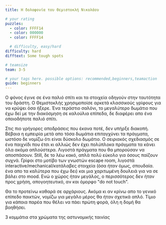 ```yaml
---
title: Η δολοφονία του Θεμιστοκλή Νικολάου

# your rating
puzzles:
  - color: FFFF14
  - color: 000000
  - color: FFFF14

  # difficulty, easy/hard
difficulty: hard
difftext: Some tough spots

# teamsize
team: 3-5

# your tags here. possible options: recommended,beginners,teamaction
guide: beginners
---
```


Ο φόνος έγινε σε ένα παλιό σπίτι και τα στοιχεία οδηγούν στην ταυτότητα του δράστη. Ο Θεμιστοκλής χρησιμοποίσε αρκετά κλασσικούς γρίφους για να κρύψει όσα ήξερε. Ένα τεράστιο σαλόνι,
το μεγαλύτερο δωμάτιο που έχω δεί με την διακόσμηση σε καλούλια επίπεδα, δε διαφέρει απο ένα οποιοδήποτε παλιό σπίτι.

Στις πιο γρήγορες αποδράσεις που έκανα ποτέ, δεν υπήρξε διακοπή.
Βέβαια η εμπειρία μετά απο τόσα δωμάτια επιταγχύνει τα πράγματα, ωστόσο δε νομίζω ότι είναι δύσκολο δωμάτιο. Ο σειριακός σχεδιασμός σε ένα παιχνίδι που έτσι κι αλλιώς δεν έχει πολύπλοκα
πράγματα τα κάνει όλα ακόμα απλούστερα. Λιγοστά πράγματα που θα μπορούσαν να αποσπάσουν. Still, δε το λέω κακό, απλά πολύ εύκολο για όσους παίζουν συχνά. Γρίφοι στο μοτίβο των γνωστών escape room,
λιγοστά interactive/mechanical/κατάλαβες στοιχεία (όσα ήταν όμως, σπουδαία. ένα απο τα καλύτερα που έχω δει) και μια χαριτωμένη δουλειά για να σε βάλει στο mood. Ενώ ο χώρος ήταν μεγάλος,
ο περισσότερος δεν ήταν προς χρήση, απογοητευτικό, αν και όμορφο "do not touch".

Θα το προτείνω καθαρά σε αρχάριους. Ακόμα κι αν κρίνω απο το γενικό επίπεδο παικτών, νομίζω για μεγάλο μέρος θα ήταν σχετικά απλό. Τίμιο για κάποια παρέα που θέλει να πάει πρώτη φορά,
όλη η δομή θα βοηθήσει.

3 κομμάτια στα χρώματα της αστυνομικής ταινίας
